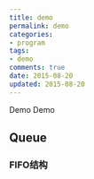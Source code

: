 ```yaml
---
title: demo
permalink: demo
categories:
- program
tags: 
- demo
comments: true
date: 2015-08-20
updated: 2015-08-20
---
```

Demo Demo
## Queue

### FIFO结构

